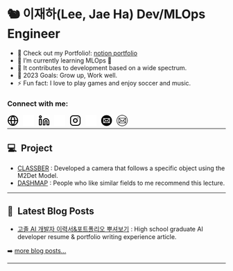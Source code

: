 # 🐿️ 이재하(Lee, Jae Ha) Dev/MLOps Engineer

- 🔭 Check out my Portfolio!: [notion portfolio](https://taki0412.notion.site/J-Curve-Ops-Engineer-04c3fb121fc44a958e7566e23c95e7ca?pvs=74)
- 🌱 I’m currently learning MLOps 🤣
- 🌈 It contributes to development based on a wide spectrum.
- 🥅 2023 Goals: Grow up, Work well.
- ⚡ Fun fact: I love to play games and enjoy soccer and music.

### Connect with me:

[<img align="left" alt="Portfolio" src="./img/globe-light.svg" height="26px" style="padding-right:10px;" />](https://taki0412.notion.site/J-Curve-Ops-Engineer-04c3fb121fc44a958e7566e23c95e7ca?pvs=74#gh-light-mode-only)
[<img align="left" alt="Portfolio" src="./img/globe-dark.svg" height="26px" style="padding-right:10px;" />](https://taki0412.notion.site/J-Curve-Ops-Engineer-04c3fb121fc44a958e7566e23c95e7ca?pvs=74#gh-dark-mode-only)

[<img align="left" alt="LinkedIn" src="./img/linkedin-light.svg" height="26px" style="padding-right:10px;" />](https://linkedin.com/in/taki0412#gh-light-mode-only)
[<img align="left" alt="LinkedIn" src="./img/linkedin-dark.svg" height="26px" style="padding-right:10px;" />](https://linkedin.com/in/taki0412#gh-dark-mode-only)

[<img align="left" alt="Instagram" src="./img/instagram-light.svg" height="26px" style="padding-right:10px;" />](https://instagram.com/taki._.0412#gh-light-mode-only)
[<img align="left" alt="Instagram" src="./img/instagram-dark.svg" height="26px" style="padding-right:10px;" />](https://instagram.com/taki._.0412#gh-dark-mode-only)

[<img align="left" alt="Mail" src="./img/email-light.svg" height="26px" style="padding-right:10px;">](mailto:taki041210@naver.com#gh-dark-mode-only)
[<img align="left" alt="Mail" src="./img/email-dark.svg" height="26px" style="padding-right:10px;">](mailto:taki041210@naver.com#gh-light-mode-only)

<br />

---

## 💻&nbsp;&nbsp;Project

<!-- Project:START -->
- [CLASSBER](https://github.com/modeep/international-ai-competition-2022/tree/main/classber) : Developed a camera that follows a specific object using the M2Det Model.
- [DASHMAP](https://github.com/dash-map/dashmap-recommendation-system.git) : People who like similar fields to me recommend this lecture.
<!-- Project:END -->

---

## 📕&nbsp;&nbsp;Latest Blog Posts

<!-- BLOG-POST-LIST:START -->
- [고졸 AI 개발자 이력서&포트폴리오 뿌셔보기](https://velog.io/@taki0412/jaeha-portfolio) : High school graduate AI developer resume & portfolio writing experience article.
<!-- BLOG-POST-LIST:END -->

➡️ [more blog posts...][githubio]

---

[website]: https://portfolio-jaeha.vercel.app
[github]: https://github.com/ops-jaeha
[instagram]: https://instagram.com/taki._.0412
[linkedin]: https://linkedin.com/in/taki0412
[githubio]: https://ops-jaeha.github.io
